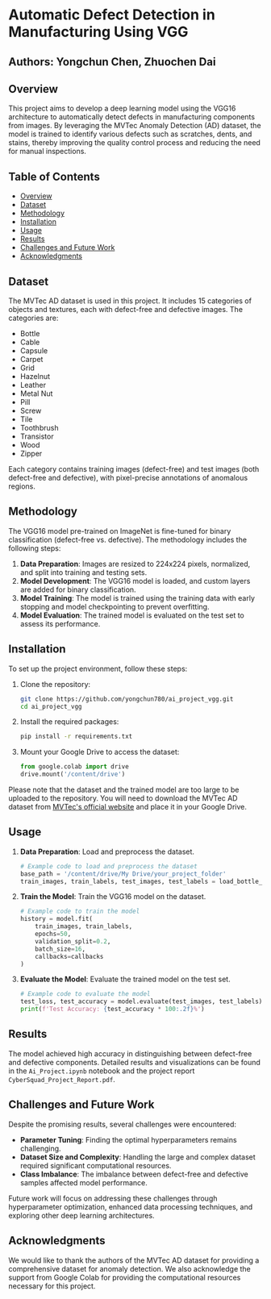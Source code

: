 # Automatic Defect Detection in Manufacturing Using VGG

## Authors: Yongchun Chen, Zhuochen Dai

## Overview

This project aims to develop a deep learning model using the VGG16 architecture to automatically detect defects in manufacturing components from images. By leveraging the MVTec Anomaly Detection (AD) dataset, the model is trained to identify various defects such as scratches, dents, and stains, thereby improving the quality control process and reducing the need for manual inspections.

## Table of Contents

- [Overview](#overview)
- [Dataset](#dataset)
- [Methodology](#methodology)
- [Installation](#installation)
- [Usage](#usage)
- [Results](#results)
- [Challenges and Future Work](#challenges-and-future-work)
- [Acknowledgments](#acknowledgments)

## Dataset

The MVTec AD dataset is used in this project. It includes 15 categories of objects and textures, each with defect-free and defective images. The categories are:

- Bottle
- Cable
- Capsule
- Carpet
- Grid
- Hazelnut
- Leather
- Metal Nut
- Pill
- Screw
- Tile
- Toothbrush
- Transistor
- Wood
- Zipper

Each category contains training images (defect-free) and test images (both defect-free and defective), with pixel-precise annotations of anomalous regions.

## Methodology

The VGG16 model pre-trained on ImageNet is fine-tuned for binary classification (defect-free vs. defective). The methodology includes the following steps:

1. **Data Preparation**: Images are resized to 224x224 pixels, normalized, and split into training and testing sets.
2. **Model Development**: The VGG16 model is loaded, and custom layers are added for binary classification.
3. **Model Training**: The model is trained using the training data with early stopping and model checkpointing to prevent overfitting.
4. **Model Evaluation**: The trained model is evaluated on the test set to assess its performance.

## Installation

To set up the project environment, follow these steps:

1. Clone the repository:
   ```bash
   git clone https://github.com/yongchun780/ai_project_vgg.git
   cd ai_project_vgg
   ```

2. Install the required packages:
   ```bash
   pip install -r requirements.txt
   ```

3. Mount your Google Drive to access the dataset:
   ```python
   from google.colab import drive
   drive.mount('/content/drive')
   ```

Please note that the dataset and the trained model are too large to be uploaded to the repository. You will need to download the MVTec AD dataset from [MVTec's official website](https://www.mvtec.com/company/research/datasets/mvtec-ad) and place it in your Google Drive.

## Usage

1. **Data Preparation**: Load and preprocess the dataset.
   ```python
   # Example code to load and preprocess the dataset
   base_path = '/content/drive/My Drive/your_project_folder'
   train_images, train_labels, test_images, test_labels = load_bottle_data(base_path)
   ```

2. **Train the Model**: Train the VGG16 model on the dataset.
   ```python
   # Example code to train the model
   history = model.fit(
       train_images, train_labels,
       epochs=50,
       validation_split=0.2,
       batch_size=16,
       callbacks=callbacks
   )
   ```

3. **Evaluate the Model**: Evaluate the trained model on the test set.
   ```python
   # Example code to evaluate the model
   test_loss, test_accuracy = model.evaluate(test_images, test_labels)
   print(f'Test Accuracy: {test_accuracy * 100:.2f}%')
   ```

## Results

The model achieved high accuracy in distinguishing between defect-free and defective components. Detailed results and visualizations can be found in the `Ai_Project.ipynb` notebook and the project report `CyberSquad_Project_Report.pdf`.

## Challenges and Future Work

Despite the promising results, several challenges were encountered:
- **Parameter Tuning**: Finding the optimal hyperparameters remains challenging.
- **Dataset Size and Complexity**: Handling the large and complex dataset required significant computational resources.
- **Class Imbalance**: The imbalance between defect-free and defective samples affected model performance.

Future work will focus on addressing these challenges through hyperparameter optimization, enhanced data processing techniques, and exploring other deep learning architectures.

## Acknowledgments

We would like to thank the authors of the MVTec AD dataset for providing a comprehensive dataset for anomaly detection. We also acknowledge the support from Google Colab for providing the computational resources necessary for this project.
